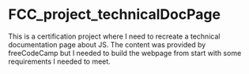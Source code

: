 # FCC_project_technicalDocPage
This is a certification project where I need to recreate a technical documentation page about JS. The content was provided by freeCodeCamp but I needed to build the webpage from start with some requirements I needed to meet.
